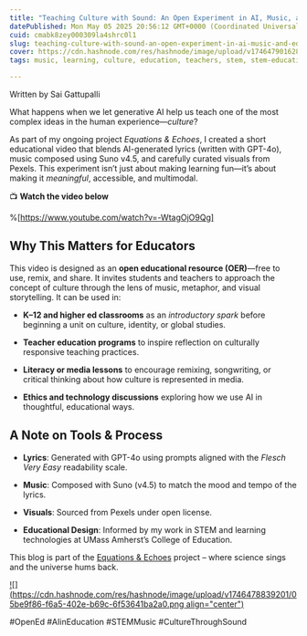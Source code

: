 ```yaml
---
title: "Teaching Culture with Sound: An Open Experiment in AI, Music, and Education"
datePublished: Mon May 05 2025 20:56:12 GMT+0000 (Coordinated Universal Time)
cuid: cmabk8zey000309la4shrc0l1
slug: teaching-culture-with-sound-an-open-experiment-in-ai-music-and-education
cover: https://cdn.hashnode.com/res/hashnode/image/upload/v1746479016280/ecaa5445-54e2-45ad-ae2b-a0d2b1a5ca49.jpeg
tags: music, learning, culture, education, teachers, stem, stem-education

---
```


Written by Sai Gattupalli

What happens when we let generative AI help us teach one of the most complex ideas in the human experience—*culture*?

As part of my ongoing project *Equations & Echoes*, I created a short educational video that blends AI-generated lyrics (written with GPT-4o), music composed using Suno v4.5, and carefully curated visuals from Pexels. This experiment isn’t just about making learning fun—it’s about making it *meaningful*, accessible, and multimodal.

📺 **Watch the video below**

%[https://www.youtube.com/watch?v=-WtagOjO9Qg] 

## Why This Matters for Educators

This video is designed as an **open educational resource (OER)**—free to use, remix, and share. It invites students and teachers to approach the concept of culture through the lens of music, metaphor, and visual storytelling. It can be used in:

* **K–12 and higher ed classrooms** as an *introductory spark* before beginning a unit on culture, identity, or global studies.
    
* **Teacher education programs** to inspire reflection on culturally responsive teaching practices.
    
* **Literacy or media lessons** to encourage remixing, songwriting, or critical thinking about how culture is represented in media.
    
* **Ethics and technology discussions** exploring how we use AI in thoughtful, educational ways.
    

## A Note on Tools & Process

* **Lyrics**: Generated with GPT-4o using prompts aligned with the *Flesch Very Easy* readability scale.
    
* **Music**: Composed with Suno (v4.5) to match the mood and tempo of the lyrics.
    
* **Visuals**: Sourced from Pexels under open license.
    
* **Educational Design**: Informed by my work in STEM and learning technologies at UMass Amherst’s College of Education.
    

This blog is part of the [Equations & Echoes](https://www.youtube.com/@equations.echoes) project – where science sings and the universe hums back.

[![](https://cdn.hashnode.com/res/hashnode/image/upload/v1746478839201/05be9f86-f6a5-402e-b69c-6f53641ba2a0.png align="center")](https://www.youtube.com/@equations.echoes)

  
#OpenEd #AIinEducation #STEMMusic #CultureThroughSound